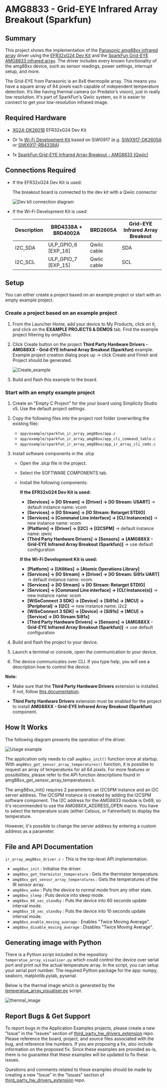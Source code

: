 # AMG8833 - Grid-EYE Infrared Array Breakout (Sparkfun) #

## Summary ##

This project shows the implementation of the [Panasonic amg88xx infrared array](https://industry.panasonic.eu/components/sensors/industrial-sensors/grid-eye/amg88xx-high-performance-type/amg8833-amg8833) driver using the [EFR32xG24 Dev Kit](https://www.silabs.com/development-tools/wireless/efr32xg24-dev-kit?tab=overview) and the [SparkFun Grid-EYE AMG8833 infrared array](https://www.sparkfun.com/products/14607). The driver includes every known functionality of the amg88xx device, such as sensor readings, power settings, interrupt setup, and more.

The Grid-EYE from Panasonic is an 8x8 thermopile array. This means you have a square array of 64 pixels each capable of independent temperature detection. It’s like having thermal camera (or Predator’s vision), just in really low resolution. It's part of SparkFun's Qwiic system, so it is easier to connect to get your low-resolution infrared image.

## Required Hardware ##

- [XG24-DK2601B](https://www.silabs.com/development-tools/wireless/efr32xg24-dev-kit) EFR32xG24 Dev Kit

- Or 1x [Wi-Fi Development Kit](https://www.silabs.com/development-tools/wireless/wi-fi) based on SiWG917 (e.g. [SIWX917-DK2605A](https://www.silabs.com/development-tools/wireless/wi-fi/siwx917-dk2605a-wifi-6-bluetooth-le-soc-dev-kit) or [SIWX917-RB4338A](https://www.silabs.com/development-tools/wireless/wi-fi/siwx917-rb4338a-wifi-6-bluetooth-le-soc-radio-board))

- 1x [SparkFun Grid-EYE Infrared Array Breakout - AMG8833 (Qwiic)](https://www.sparkfun.com/products/14607)

## Connections Required ##

- If the EFR32xG24 Dev Kit is used:

    The breakout board is connected to the dev kit with a Qwiic connector

    ![Dev kit connection diagram](image/dev_kit.jpg)

- If the Wi-Fi Development Kit is used:

  | Description  | BRD4338A + BRD4002A | BRD2605A | Grid-EYE Infrared Array Breakout |
  | -------------| ------------------- | ------------ | ------------------ |
  | I2C_SDA      | ULP_GPIO_6 [EXP_16] | Qwiic cable  | SDA                |
  | I2C_SCL      | ULP_GPIO_7 [EXP_15] | Qwiic cable  | SCL                |

## Setup ##

You can either create a project based on an example project or start with an empty example project.

### Create a project based on an example project ###

1. From the Launcher Home, add your device to My Products, click on it, and click on the **EXAMPLE PROJECTS & DEMOS** tab. Find the example project filtering by *amg88xx*.

2. Click Create button on the project **Third Party Hardware Drivers - AMG88XX - Grid-EYE Infrared Array Breakout (Sparkfun)** example. Example project creation dialog pops up -> click Create and Finish and Project should be generated.

    ![Create_example](image/create_example.png)

3. Build and flash this example to the board.

### Start with an empty example project ###

1. Create an "Empty C Project" for the your board using Simplicity Studio v5. Use the default project settings.

2. Copy the following files into the project root folder (overwriting the existing file):

    - `app/example/sparkfun_ir_array_amg88xx/app.c`
    - `app/example/sparkfun_ir_array_amg88xx/app_cli_command_table.c`
    - `app/example/sparkfun_ir_array_amg88xx/app_ir_array_cli_cmds.c`

3. Install software components in the .slcp

   - Open the .slcp file in the project.

   - Select the SOFTWARE COMPONENTS tab.

   - Install the following components:

      **If the EFR32xG24 Dev Kit is used:**

        - **[Services] → [IO Stream] → [Driver] → [IO Stream: USART]** → default instance name: vcom
        - **[Services] → [IO Stream] → [IO Stream: Retarget STDIO]**
        - **[Services] → [Command Line interface] → [CLI Instance(s)]** → new instance name: vcom
        - **[Platform] → [Driver] → [I2C] → [I2CSPM]** → default instance name: qwiic
        - **[Third Party Hardware Drivers] → [Sensors] → [AMG88XX - Grid-EYE Infrared Array Breakout (Sparkfun)]** → use default configuration

      **If the Wi-Fi Development Kit is used:**

        - **[Platform] → [Utilities] → [Atomic Operations Library]**
        - **[Services] → [IO Stream] → [Driver] → [IO Stream: Si91x UART]** → default instance name: vcom
        - **[Services] → [IO Stream] → [IO Stream: Retarget STDIO]**
        - **[Services] → [Command Line interface] → [CLI Instance(s)]** → new instance name: vcom
        - **[WiSeConnect 3 SDK] → [Device] → [Si91x] → [MCU] → [Peripheral] → [I2C]** → new instance name: i2c2
        - **[WiSeConnect 3 SDK] → [Device] → [Si91x] → [MCU] → [Service] → [IO Stream Si91x]**
        - **[Third Party Hardware Drivers] → [Sensors] → [AMG88XX - Grid-EYE Infrared Array Breakout (Sparkfun)]** → use default configuration

4. Build and flash the project to your device.

5. Launch a terminal or console, open the communication to your device.

6. The device communicates over CLI. If you type help, you will see a description how to control the device.

**Note:**

- Make sure that the **Third Party Hardware Drivers** extension is installed. If not, follow [this documentation](https://github.com/SiliconLabs/third_party_hw_drivers_extension/blob/master/README.md#how-to-add-to-simplicity-studio-ide).

- **Third Party Hardware Drivers** extension must be enabled for the project to install **AMG88XX - Grid-EYE Infrared Array Breakout (Sparkfun)** component.

## How It Works ##

The following diagram presents the operation of the driver.

![Usage example](image/IR_array_struct.png)

The application only needs to call `amg88xx_init()` function once at startup. With `amg88xx_get_sensor_array_temperatures()` function, it is possible to request an array of temperatures for all 64 pixels. For more features or possibilities, please refer to the API function descriptions found in amg88xx_get_sensor_array_temperatures.h.

The amg88xx_init() requires 2 parameters: an I2CSPM instance and an I2C server address.
The I2CSPM instance is created by adding the I2CSPM software component. The I2C address for the AMG8833 module is 0x69, so it's recommended to use the AMG88XX_ADDRESS_OPEN macro. You have to select the temperature scale (either Celsius, or Fahrenheit) to display the temperature.

However, it's possible to change the server address by entering a custom address as a parameter.

## File and API Documentation ##

`ir_array_amg88xx_driver.c` - This is the top-level API implementation.

- `amg88xx_init` : Initialise the driver.
- `amg88xx_get_thermistor_temperature` : Gets the thermistor temperature.
- `amg88xx_get_sensor_array_temperatures` : Gets the temperatures of the IR sensor array.
- `amg88xx_wake` : Puts the device to normal mode from any other state.
- `amg88xx_sleep` : Puts device into sleep mode.
- `amg88xx_60_sec_standby` : Puts the device into 60 seconds update interval mode.
- `amg88xx_10_sec_standby` : Puts the device into 10 seconds update interval mode.
- `amg88xx_enable_moving_average` : Enables "Twice Moving Average".
- `amg88xx_disable_moving_average` : Disables "Twice Moving Average".

## Generating image with Python ##

There is a Python script included in the repository `temperatue_array_visualiser.py` which could control the device over serial port and print out the actual temperature array. In the script, you can setup your serial port number.
The required Python package for the app: numpy, seaborn, matplotlib.pylab, pyserial.

Below is the thermal image which is generated by the [temperatue_array_visualiser.py](temperatue_array_visualiser.py) script.

![thermal_image](image/thermal_image.png)

## Report Bugs & Get Support ##

To report bugs in the Application Examples projects, please create a new "Issue" in the "Issues" section of [third_party_hw_drivers_extension](https://github.com/SiliconLabs/third_party_hw_drivers_extension) repo. Please reference the board, project, and source files associated with the bug, and reference line numbers. If you are proposing a fix, also include information on the proposed fix. Since these examples are provided as-is, there is no guarantee that these examples will be updated to fix these issues.

Questions and comments related to these examples should be made by creating a new "Issue" in the "Issues" section of [third_party_hw_drivers_extension](https://github.com/SiliconLabs/third_party_hw_drivers_extension) repo.
